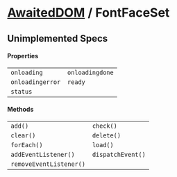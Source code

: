 # [AwaitedDOM](../basic-client/awaited-dom) <span>/</span> FontFaceSet

## Unimplemented Specs

#### Properties

|     |     |
| --- | --- |
| `onloading` | `onloadingdone` |
| `onloadingerror` | `ready` |
| `status` |  |

#### Methods

|     |     |
| --- | --- |
| `add()` | `check()` |
| `clear()` | `delete()` |
| `forEach()` | `load()` |
| `addEventListener()` | `dispatchEvent()` |
| `removeEventListener()` |  |
